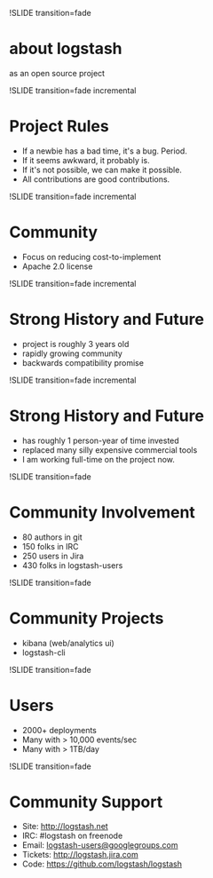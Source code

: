 !SLIDE transition=fade
# about logstash

as an open source project

!SLIDE transition=fade incremental
# Project Rules

* If a newbie has a bad time, it's a bug. Period.
* If it seems awkward, it probably is.
* If it's not possible, we can make it possible.
* All contributions are good contributions.

!SLIDE transition=fade incremental
# Community

* Focus on reducing cost-to-implement
* Apache 2.0 license

!SLIDE transition=fade incremental
# Strong History and Future

* project is roughly 3 years old
* rapidly growing community
* backwards compatibility promise

!SLIDE transition=fade incremental
# Strong History and Future

* has roughly 1 person-year of time invested
* replaced many silly expensive commercial tools
* I am working full-time on the project now.

!SLIDE transition=fade
# Community Involvement

* 80 authors in git
* 150 folks in IRC
* 250 users in Jira
* 430 folks in logstash-users

!SLIDE transition=fade
# Community Projects

* kibana (web/analytics ui)
* logstash-cli

!SLIDE transition=fade
# Users

* 2000+ deployments
* Many with > 10,000 events/sec
* Many with > 1TB/day

!SLIDE transition=fade
# Community Support

* Site: <http://logstash.net>
* IRC: #logstash on freenode
* Email: logstash-users@googlegroups.com
* Tickets: <http://logstash.jira.com>
* Code: <https://github.com/logstash/logstash>
